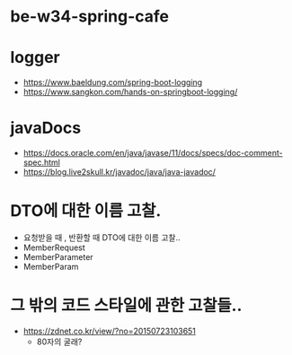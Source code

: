 # be-w34-spring-cafe

# logger
- https://www.baeldung.com/spring-boot-logging
- https://www.sangkon.com/hands-on-springboot-logging/

# javaDocs
- https://docs.oracle.com/en/java/javase/11/docs/specs/doc-comment-spec.html
- https://blog.live2skull.kr/javadoc/java/java-javadoc/

# DTO에 대한 이름 고찰.
- 요청받을 때 , 반환할 때 DTO에 대한 이름 고찰..
- MemberRequest
- MemberParameter
- MemberParam

# 그 밖의 코드 스타일에 관한 고찰들..
- https://zdnet.co.kr/view/?no=20150723103651
  - 80자의 굴래?
